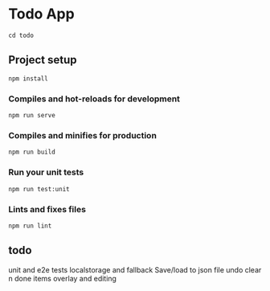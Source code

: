 # Todo App

```shell
cd todo
```

## Project setup
```shell
npm install
```

### Compiles and hot-reloads for development
```shell
npm run serve
```

### Compiles and minifies for production
```shell
npm run build
```

### Run your unit tests
```shell
npm run test:unit
```

### Lints and fixes files
```shell
npm run lint
```

## todo
unit and e2e tests
localstorage and fallback
Save/load to json file
undo
clear n done items
overlay and editing


